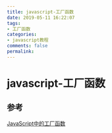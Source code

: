 ```yaml
---
title: javascript-工厂函数
date: 2019-05-11 16:22:07
tags:
- 工厂函数
categories:
- javascript教程
comments: false
permalink:
---
```


# javascript-工厂函数

## 参考

[JavaScript中的工厂函数](https://www.html.cn/archives/7106)